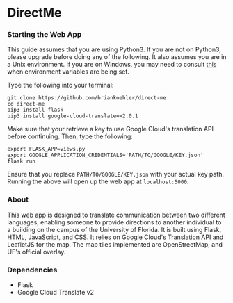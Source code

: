 # DirectMe

### Starting the Web App
This guide assumes that you are using Python3.  If you are not 
on Python3, please upgrade before doing any of the following.  It also assumes you are in a Unix environment.  If you are on Windows, you may need to consult [this](https://cloud.google.com/translate/docs/setup#windows) when environment variables are being set.

Type the following into your terminal:
```
git clone https://github.com/briankoehler/direct-me
cd direct-me
pip3 install flask
pip3 install google-cloud-translate==2.0.1
```

Make sure that your retrieve a key to use Google Cloud's translation API before continuing.  Then, type the following:
```
export FLASK_APP=views.py
export GOOGLE_APPLICATION_CREDENTIALS='PATH/TO/GOOGLE/KEY.json'
flask run
```

Ensure that you replace ```PATH/TO/GOOGLE/KEY.json``` with your actual key path.  Running the above will open up the web app at ```localhost:5000```.


### About
This web app is designed to translate communication between two different languages, enabling someone to provide directions 
to another individual to a building on the campus of the University 
of Florida.  It is built using Flask, HTML, JavaScript, and CSS.  It relies on Google Cloud's Translation API and LeafletJS for the map.  The map tiles implemented are OpenStreetMap, and UF's official overlay.



### Dependencies
* Flask
* Google Cloud Translate v2